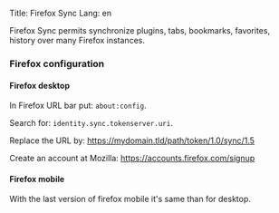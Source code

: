 Title: Firefox Sync
Lang: en

Firefox Sync permits synchronize plugins, tabs, bookmarks, favorites, history over many Firefox instances.

### Firefox configuration
#### Firefox desktop
In Firefox URL bar put: `about:config`.

Search for: `identity.sync.tokenserver.uri`.

Replace the URL by: https://mydomain.tld/path/token/1.0/sync/1.5

Create an account at Mozilla: https://accounts.firefox.com/signup

#### Firefox mobile
With the last version of firefox mobile it's same than for desktop.
